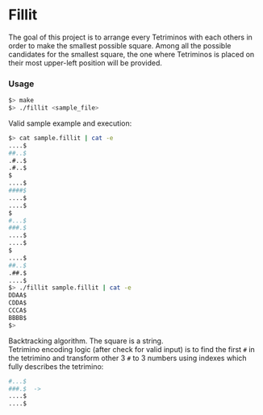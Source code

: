 # Fillit

The goal of this project is to arrange every Tetriminos with each others in order to make
the smallest possible square. 
Among all the possible
candidates for the smallest square, the one where Tetriminos is placed on
their most upper-left position will be provided.

### Usage

```bash
$> make
$> ./fillit <sample_file>
```

Valid sample example and execution:
```bash
$> cat sample.fillit | cat -e
....$
##..$
.#..$
.#..$
$
....$
####$
....$
....$
$
#...$
###.$
....$
....$
$
....$
##..$
.##.$
....$
$> ./fillit sample.fillit | cat -e
DDAA$
CDDA$
CCCA$
BBBB$
$>
```

Backtracking algorithm. The square is a string.\
Tetrimino encoding logic (after check for valid input) is to find the first `#` in the tetrimino and transform other 3 `#` to 3 numbers using indexes which fully describes the tetrimino:

```bash
#...$
###.$  ->    
....$
....$
```
